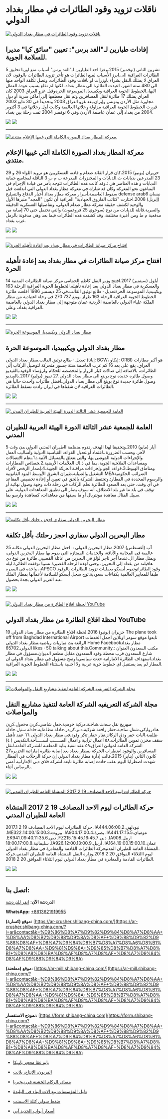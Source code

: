 # ناقلات تزويد وقود الطائرات في مطار بغداد الدولي

<a href="https://swt.shibang-china.com/?l=ar&img&k=%D9%86%D8%A7%D9%82%D9%84%D8%A7%D8%AA+%D8%AA%D8%B2%D9%88%D9%8A%D8%AF+%D9%88%D9%82%D9%88%D8%AF+%D8%A7%D9%84%D8%B7%D8%A7%D8%A6%D8%B1%D8%A7%D8%AA+%D9%81%D9%8A+%D9%85%D8%B7%D8%A7%D8%B1+%D8%A8%D8%BA%D8%AF%D8%A7%D8%AF+%D8%A7%D9%84%D8%AF%D9%88%D9%84%D9%8A" target="_blank">![ناقلات تزويد وقود الطائرات في مطار بغداد الدولي](http://static.shibang-china.com/all-800x300/1503.jpg)</a>

## إفادات طيارين لـ&quot;الغد برس&quot;: تعيين &quot;سائق كيا&quot; مديرا للسلامة الجوية.
5 تشرين الثاني (نوفمبر) 2015.وعزا احد الطيارين لـ&quot;الغد برس&quot; أسباب منع اوربا تحليق الطائرات العراقية الى.ابرز الأسباب لمنع الطائرات هو تأخر تزويد الطائرات بالوقود، لان العراق لا يمتلك.النقل بشراء باوزرات او ناقلات وقود الطائرات، وتصل تكلفة الواحد منها الى 480.ستة اشهر، اعيدت الطائرة الى مطار بغداد، لكنها لم تقلع بسبب عودة العطل اليها،.الخطوط الجوية العراقية ويكيبيديا، الموسوعة الحرةوقبل غزو العراق 2003 كان العراق يمتلك 17 طائرة لنقل المسافرين وتم نقل معظمها إلى أماكن سرية أو دول مجاورة مثل الأردن وتونس وإيران.بعد غزو العراق 2003 وتحديداً في 30 مايو 2003 قررت الخطوط الجوية العراقية مزاولة رحلاتها العالمية وكانت أول رحلاتها في 3 أكتوبر 2004 من بغداد إلى عمان عاصمة الأردن وفي 6 نوفمبر 2004 تمت رحلة بين بغداد.


<a href="https://whatsapp.shibangsoft.com/WhatsApp.php" target="_blank" title="WhatsApp">![](http://static.shibang-china.com/icon/whatsapp.png)</a> <a href="https://swt.shibang-china.com/?l=ar&icon&k=%D9%86%D8%A7%D9%82%D9%84%D8%A7%D8%AA+%D8%AA%D8%B2%D9%88%D9%8A%D8%AF+%D9%88%D9%82%D9%88%D8%AF+%D8%A7%D9%84%D8%B7%D8%A7%D8%A6%D8%B1%D8%A7%D8%AA+%D9%81%D9%8A+%D9%85%D8%B7%D8%A7%D8%B1+%D8%A8%D8%BA%D8%AF%D8%A7%D8%AF+%D8%A7%D9%84%D8%AF%D9%88%D9%84%D9%8A" target="_blank">![](http://static.shibang-china.com/icon/chat-ar.png)</a>

---

<a href="https://swt.shibang-china.com/?l=ar&img&k=%D9%86%D8%A7%D9%82%D9%84%D8%A7%D8%AA+%D8%AA%D8%B2%D9%88%D9%8A%D8%AF+%D9%88%D9%82%D9%88%D8%AF+%D8%A7%D9%84%D8%B7%D8%A7%D8%A6%D8%B1%D8%A7%D8%AA+%D9%81%D9%8A+%D9%85%D8%B7%D8%A7%D8%B1+%D8%A8%D8%BA%D8%AF%D8%A7%D8%AF+%D8%A7%D9%84%D8%AF%D9%88%D9%84%D9%8A" target="_blank">![معركة المطار بغداد الصورة الكاملة التي غيبها الإعلام منتدى.](http://static.shibang-china.com/all-800x300/556.jpg)</a>

## معركة المطار بغداد الصورة الكاملة التي غيبها الإعلام منتدى.
29 حزيران (يونيو) 2015.كان قرار القائد صدام و قادته العسكريين هو تزويد اللواء 26 و 23 المدرعين بدبابات ت.الدبابات و المجنزرات المدرعة ب م ب 3 الناقلة لمجاميع حماية الدبابات و هذه العناصر هي :.وقد كانت هذه الطائرات تتوجه بأمر من قيادة الإجرام في البنتاغون نحو المعركة.وكان قد شارك في معركة مطار بغداد الدولي التي اندلعت قبل سقوط العاصمة.أسرار معركة مطار بغداد أخبار الدفاع والتسليح defense arab6 نيسان (إبريل) 2008.اختارت &quot;كتائب الفاروق الجهادية&quot; العراقية أن تكون &quot;المجد&quot; منبرها الأول والوحيد لكشف حقيقة معركة مطار صدام الدولي، وتفاصيلها العسكرية الدقيقة والسرية.قاتلة للدبابات من نوع (سوخوي 25 فروغفوت) والتي تحتمل حتى 70 إصابة من مدفعية م ط ومن أعيرة مختلفة، وقد كشفت هذه الطائرات فيما بعد وهي مدفونة بالرمل غرب بغداد.


<a href="https://whatsapp.shibangsoft.com/WhatsApp.php" target="_blank" title="WhatsApp">![](http://static.shibang-china.com/icon/whatsapp.png)</a> <a href="https://swt.shibang-china.com/?l=ar&icon&k=%D9%86%D8%A7%D9%82%D9%84%D8%A7%D8%AA+%D8%AA%D8%B2%D9%88%D9%8A%D8%AF+%D9%88%D9%82%D9%88%D8%AF+%D8%A7%D9%84%D8%B7%D8%A7%D8%A6%D8%B1%D8%A7%D8%AA+%D9%81%D9%8A+%D9%85%D8%B7%D8%A7%D8%B1+%D8%A8%D8%BA%D8%AF%D8%A7%D8%AF+%D8%A7%D9%84%D8%AF%D9%88%D9%84%D9%8A" target="_blank">![](http://static.shibang-china.com/icon/chat-ar.png)</a>

---

<a href="https://swt.shibang-china.com/?l=ar&img&k=%D9%86%D8%A7%D9%82%D9%84%D8%A7%D8%AA+%D8%AA%D8%B2%D9%88%D9%8A%D8%AF+%D9%88%D9%82%D9%88%D8%AF+%D8%A7%D9%84%D8%B7%D8%A7%D8%A6%D8%B1%D8%A7%D8%AA+%D9%81%D9%8A+%D9%85%D8%B7%D8%A7%D8%B1+%D8%A8%D8%BA%D8%AF%D8%A7%D8%AF+%D8%A7%D9%84%D8%AF%D9%88%D9%84%D9%8A" target="_blank">![افتتاح مركز صيانة الطائرات في مطار بغداد بعد إعادة تأهيله الحرة](http://static.shibang-china.com/all-800x300/446.jpg)</a>

## افتتاح مركز صيانة الطائرات في مطار بغداد بعد إعادة تأهيله الحرة
14 أيلول (سبتمبر) 2017.افتتح وزير النقل كاظم الحمامي مركز صيانة الطائرات المدنية والعسكرية في مطار بغداد الدولي بعد إعادة تأهيله.الخطوط الجوية العراقية الرحلة 163 ويكيبيديا، الموسوعة الحرةتعديل &middot; طالع توثيق القالب.في 25 ديسمبر 1986 أقلعت طائرة الخطوط الجوية العراقية الرحلة 163 طراز بوينغ 737 270 في رحلة اعتيادية من مطار الملكة علياء الدولي بالعاصمة الأردنية عمان متوجهة إلى مطار بغداد الدولي بالعاصمة العراقية بغداد، وعلى.


<a href="https://whatsapp.shibangsoft.com/WhatsApp.php" target="_blank" title="WhatsApp">![](http://static.shibang-china.com/icon/whatsapp.png)</a> <a href="https://swt.shibang-china.com/?l=ar&icon&k=%D9%86%D8%A7%D9%82%D9%84%D8%A7%D8%AA+%D8%AA%D8%B2%D9%88%D9%8A%D8%AF+%D9%88%D9%82%D9%88%D8%AF+%D8%A7%D9%84%D8%B7%D8%A7%D8%A6%D8%B1%D8%A7%D8%AA+%D9%81%D9%8A+%D9%85%D8%B7%D8%A7%D8%B1+%D8%A8%D8%BA%D8%AF%D8%A7%D8%AF+%D8%A7%D9%84%D8%AF%D9%88%D9%84%D9%8A" target="_blank">![](http://static.shibang-china.com/icon/chat-ar.png)</a>

---

<a href="https://swt.shibang-china.com/?l=ar&img&k=%D9%86%D8%A7%D9%82%D9%84%D8%A7%D8%AA+%D8%AA%D8%B2%D9%88%D9%8A%D8%AF+%D9%88%D9%82%D9%88%D8%AF+%D8%A7%D9%84%D8%B7%D8%A7%D8%A6%D8%B1%D8%A7%D8%AA+%D9%81%D9%8A+%D9%85%D8%B7%D8%A7%D8%B1+%D8%A8%D8%BA%D8%AF%D8%A7%D8%AF+%D8%A7%D9%84%D8%AF%D9%88%D9%84%D9%8A" target="_blank">![مطار بغداد الدولي ويكيبيديا، الموسوعة الحرة](http://static.shibang-china.com/all-800x300/330.jpg)</a>

## مطار بغداد الدولي ويكيبيديا، الموسوعة الحرة
تعديل &middot; طالع توثيق القالب.مطار بغداد الدولي (إياتا: BGW، إيكاو: ORBI) هو أكبر مطارات العراق، يقع على بعد 16 كم غرب العاصمة.ستة جسور متحركة لتوصيل الركاب إلى الطائرات، بالاضافة إلى صالات كبار الزوار والمخصصة للحكام ولرؤساء الوفود.بالفيديو وصول طائرة جديدة نوع بوينغ الى مطار بغداد الدولي.27 تموز (يوليو) 2017.بالفيديو وصول طائرة جديدة نوع بوينغ الى مطار بغداد الدولي.افضل طائرات واحدث حاليأ هي الطائرات العراقيه لان شفناها في ايران رادت تسقط الطائره.


<a href="https://whatsapp.shibangsoft.com/WhatsApp.php" target="_blank" title="WhatsApp">![](http://static.shibang-china.com/icon/whatsapp.png)</a> <a href="https://swt.shibang-china.com/?l=ar&icon&k=%D9%86%D8%A7%D9%82%D9%84%D8%A7%D8%AA+%D8%AA%D8%B2%D9%88%D9%8A%D8%AF+%D9%88%D9%82%D9%88%D8%AF+%D8%A7%D9%84%D8%B7%D8%A7%D8%A6%D8%B1%D8%A7%D8%AA+%D9%81%D9%8A+%D9%85%D8%B7%D8%A7%D8%B1+%D8%A8%D8%BA%D8%AF%D8%A7%D8%AF+%D8%A7%D9%84%D8%AF%D9%88%D9%84%D9%8A" target="_blank">![](http://static.shibang-china.com/icon/chat-ar.png)</a>

---

<a href="https://swt.shibang-china.com/?l=ar&img&k=%D9%86%D8%A7%D9%82%D9%84%D8%A7%D8%AA+%D8%AA%D8%B2%D9%88%D9%8A%D8%AF+%D9%88%D9%82%D9%88%D8%AF+%D8%A7%D9%84%D8%B7%D8%A7%D8%A6%D8%B1%D8%A7%D8%AA+%D9%81%D9%8A+%D9%85%D8%B7%D8%A7%D8%B1+%D8%A8%D8%BA%D8%AF%D8%A7%D8%AF+%D8%A7%D9%84%D8%AF%D9%88%D9%84%D9%8A" target="_blank">![ﺍﻟﻌﺎﻤﺔ ﻟﻠﺠﻤﻌﻴﺔ ﻋﺸﺭ ﺍﻟﺜﺎﻟﺜﺔ ﺍﻟﺩﻭﺭﺓ الهيئة العربية للطيران المدني](http://static.shibang-china.com/all-800x300/157.jpg)</a>

## ﺍﻟﻌﺎﻤﺔ ﻟﻠﺠﻤﻌﻴﺔ ﻋﺸﺭ ﺍﻟﺜﺎﻟﺜﺔ ﺍﻟﺩﻭﺭﺓ الهيئة العربية للطيران المدني
5 أيار (مايو) 2010.ﻭﺘﺤﻘﻴﻘﺎ ﻟﻬﺫﺍ ﺍﻟﻬﺩﻑ، ﺘﻘﻭﻡ ﻤﻨﻅﻤﺔ ﺍﻟﻁﻴﺭﺍﻥ ﺍﻟﻤﺩﻨﻲ ﺍﻟﺩﻭﻟﻲ ﻤﻥ ﻭﻗﺕ ﻵﺨﺭ، ﻭﺤﺴﺏ ﺍﻟﻀﺭﻭﺭﺓ ﺒﺎﻋﺘﻤﺎﺩ ﺃﻭ ﺘﻌﺩﻴل ﺍﻟﻘﻭﺍﻋﺩ ﺍﻟﻘﻴﺎﺴﻴﺔ.ﺍﻟﺩﻭﻟﻴﺔ ﻭﺃﺴﺎﻟﻴﺏ ﺍﻟﻌﻤل ﻭﺍﻹﺠﺭﺍﺀﺍﺕ ﺍﻟﺩﻭﻟﻴﺔ ﺍﻟﻤﻭﺼﻰ ﺒﻬﺎ، ﻭﺍﻟﺘﻲ ﺘﺘﻌﻠﻕ ﺒﺎﻟﻤﺴﺎﺌل ﺍﻵﺘﻴﺔ.:.1.ﻨﻅﻡ ﺍﻻﺘﺼﺎﻻﺕ ﻭﻤﺴﺎﻋﺩﺍﺕ ﺍﻟﻤﻼﺤﻴﺔ ﺍﻟﺠﻭﻴﺔ، ﺒﻤﺎ ﻓﻲ ﺫ.ﻟﻙ ﺍﻟﻌﻼﻤﺎﺕ ﺍﻷﺭﻀﻴﺔ.2.ﺨﺼﺎﺌﺹ ﺍﻟﻤﻁﺎﺭﺍﺕ ﻭﻤﻨﺎﻁﻕ ﺍﻟﻬﺒﻭﻁ.3.ﻗﻭﺍﻋﺩ ﺍﻟﺠﻭ ﻭﺇﺠﺭﺍﺀﺍﺕ ﻤﺭﺍﻗﺒﺔ ﺍﻟﺤﺭﻜﺔ ﺍﻟﺠﻭﻴﺔ.4.ﺇﺼﺩﺍﺭ ﺍﻟﺭﺨﺹ ﻷﻓﺭﺍﺩ ﺍﻟﺘﺸﻐﻴل ﻭﺍﻟﺼﻴﺎﻨﺔ.طيران الشرق الأوسط البنود القانونية MEAالضرائب الحكومية والرسوم المحددة في المطار:.وتحتفظ الشركة بالحق في تعيين أو إعادة تخصيص المقاعد في أي وقت، حتى بعد الصعود للطائرة.نعلم الركاب في رحلة ذات وجهة وصول نهائية أو توقف في بلد ما غير بلد الانطلاق، أنه سوف يصار الى تطبيق المعاهدات الدولية، على سبيل المثال معاهدة مونتريال أو ما سبقها من معاهدات، كمعاهدة وارسو بما.


<a href="https://whatsapp.shibangsoft.com/WhatsApp.php" target="_blank" title="WhatsApp">![](http://static.shibang-china.com/icon/whatsapp.png)</a> <a href="https://swt.shibang-china.com/?l=ar&icon&k=%D9%86%D8%A7%D9%82%D9%84%D8%A7%D8%AA+%D8%AA%D8%B2%D9%88%D9%8A%D8%AF+%D9%88%D9%82%D9%88%D8%AF+%D8%A7%D9%84%D8%B7%D8%A7%D8%A6%D8%B1%D8%A7%D8%AA+%D9%81%D9%8A+%D9%85%D8%B7%D8%A7%D8%B1+%D8%A8%D8%BA%D8%AF%D8%A7%D8%AF+%D8%A7%D9%84%D8%AF%D9%88%D9%84%D9%8A" target="_blank">![](http://static.shibang-china.com/icon/chat-ar.png)</a>

---

<a href="https://swt.shibang-china.com/?l=ar&img&k=%D9%86%D8%A7%D9%82%D9%84%D8%A7%D8%AA+%D8%AA%D8%B2%D9%88%D9%8A%D8%AF+%D9%88%D9%82%D9%88%D8%AF+%D8%A7%D9%84%D8%B7%D8%A7%D8%A6%D8%B1%D8%A7%D8%AA+%D9%81%D9%8A+%D9%85%D8%B7%D8%A7%D8%B1+%D8%A8%D8%BA%D8%AF%D8%A7%D8%AF+%D8%A7%D9%84%D8%AF%D9%88%D9%84%D9%8A" target="_blank">![مطار البحرين الدولي سفاري احجز رحلتك بأقل تكلفة](http://static.shibang-china.com/all-800x300/1161.jpg)</a>

## مطار البحرين الدولي سفاري احجز رحلتك بأقل تكلفة
25 آب (أغسطس) 2007.مطار البحرين الدولي :: احتل مطار البحرين الدولي مكانة عالمية في الفخامة والأناقة، والخدمات الممتازة التي يقوم بها مطار البحرين الدولي، ويمثل مطار ال.عندما أجر تاجر لؤلؤ في البحرين من عائلة القصيبي طائرة من نوع دي هافيلند من بغداد إلى البحرين، وحتى لهذه الرحلة القصيرة نسبيا توقفت الطائرة ليلة واحدة في البصرة ،،APSCO وقود الطائراتوتقوم أبسكو بعمليات تزويد الطائرات بالوقود طبقاً للمعايير العالمية بكفاءات سعودية.توج سجل أبسكو للسلامة لأعمالها بمطار الملك عبد العزيز الدولي بجدة بحصول.


<a href="https://whatsapp.shibangsoft.com/WhatsApp.php" target="_blank" title="WhatsApp">![](http://static.shibang-china.com/icon/whatsapp.png)</a> <a href="https://swt.shibang-china.com/?l=ar&icon&k=%D9%86%D8%A7%D9%82%D9%84%D8%A7%D8%AA+%D8%AA%D8%B2%D9%88%D9%8A%D8%AF+%D9%88%D9%82%D9%88%D8%AF+%D8%A7%D9%84%D8%B7%D8%A7%D8%A6%D8%B1%D8%A7%D8%AA+%D9%81%D9%8A+%D9%85%D8%B7%D8%A7%D8%B1+%D8%A8%D8%BA%D8%AF%D8%A7%D8%AF+%D8%A7%D9%84%D8%AF%D9%88%D9%84%D9%8A" target="_blank">![](http://static.shibang-china.com/icon/chat-ar.png)</a>

---

<a href="https://swt.shibang-china.com/?l=ar&img&k=%D9%86%D8%A7%D9%82%D9%84%D8%A7%D8%AA+%D8%AA%D8%B2%D9%88%D9%8A%D8%AF+%D9%88%D9%82%D9%88%D8%AF+%D8%A7%D9%84%D8%B7%D8%A7%D8%A6%D8%B1%D8%A7%D8%AA+%D9%81%D9%8A+%D9%85%D8%B7%D8%A7%D8%B1+%D8%A8%D8%BA%D8%AF%D8%A7%D8%AF+%D8%A7%D9%84%D8%AF%D9%88%D9%84%D9%8A" target="_blank">![لحظة اقلاع الطائرة من مطار بغداد الدولي YouTube](http://static.shibang-china.com/all-800x300/417.jpg)</a>

## لحظة اقلاع الطائرة من مطار بغداد الدولي YouTube
19 حزيران (يونيو) 2016.لحظة اقلاع الطائرة من مطار بغداد الدولي The plane took off from Baghdad International Airport تابعوا موقع سومر اونلاين اجمل الخدمات الرائعة بث مباريات رياضية.مطار بغداد الدولي Home Facebookمطار بغداد الدولي.65702 likes · 50 talking about this.Community.مكتب السعدون العنوان : شارع السعدون قرب محطة وقود السعدون مقابل مطعم الديوان.مسؤول في مطار بغداد.استهداف الطائرة الاماراتية حدث سياسي.اوضح مسؤول في مطار بغداد الدولي ان المطار لم يعد يستقبل اي خطوط جوية عربية ولا اجنبية باستثناء الخطوط الجوية العراقية.


<a href="https://whatsapp.shibangsoft.com/WhatsApp.php" target="_blank" title="WhatsApp">![](http://static.shibang-china.com/icon/whatsapp.png)</a> <a href="https://swt.shibang-china.com/?l=ar&icon&k=%D9%86%D8%A7%D9%82%D9%84%D8%A7%D8%AA+%D8%AA%D8%B2%D9%88%D9%8A%D8%AF+%D9%88%D9%82%D9%88%D8%AF+%D8%A7%D9%84%D8%B7%D8%A7%D8%A6%D8%B1%D8%A7%D8%AA+%D9%81%D9%8A+%D9%85%D8%B7%D8%A7%D8%B1+%D8%A8%D8%BA%D8%AF%D8%A7%D8%AF+%D8%A7%D9%84%D8%AF%D9%88%D9%84%D9%8A" target="_blank">![](http://static.shibang-china.com/icon/chat-ar.png)</a>

---

<a href="https://swt.shibang-china.com/?l=ar&img&k=%D9%86%D8%A7%D9%82%D9%84%D8%A7%D8%AA+%D8%AA%D8%B2%D9%88%D9%8A%D8%AF+%D9%88%D9%82%D9%88%D8%AF+%D8%A7%D9%84%D8%B7%D8%A7%D8%A6%D8%B1%D8%A7%D8%AA+%D9%81%D9%8A+%D9%85%D8%B7%D8%A7%D8%B1+%D8%A8%D8%BA%D8%AF%D8%A7%D8%AF+%D8%A7%D9%84%D8%AF%D9%88%D9%84%D9%8A" target="_blank">![مجلة الشركة التعريفيه الشركة العامة لتنفيذ مشاريع النقل والمواصلات](http://static.shibang-china.com/all-800x300/455.jpg)</a>

## مجلة الشركة التعريفيه الشركة العامة لتنفيذ مشاريع النقل والمواصلات
ﺻﮭرﯾﺞ ﻧﻘل ﺳﻣﻧت.ﺷﺎﺣﻧﺔ.ﻣرﻛﺑﺔ ﺣوﺿﯾﺔ.ﺣﻣل ﺷﺎﺻﻲ.ﻛرﯾن ﻣﺣﻣول.ﻛرﯾن ھﺎدروﻟﯾﻛﻲ.ﺷﻔل.ﺳﺎﺣﺑﺔ.ﺣﻔﺎر.راﻓﻌﺔ ﺷوﻛﯾﺔ.دﻧﺑر.ﻛرﯾدر.ﺣﺎدﻟﺔ ﻣطﺎطﯾﺔ.ﺣﺎدﻟﺔ ﺳﺗﯾل.ﺣﺎدﻟﺔ ظﻠﻔﯾﺔ.اﻟﯾﺎت ﺣﻔر ودق اﻟرﻛﺎﺋز.ﻧﻘﺎر ﺣﻔﺎر.ﺗﻧﻛر وﻗود.ﻓﻲ ﻣﻄﺎﺭ ﺑﻐﺪﺍﺩ ﺍﻟﺪﻭﻟﻲ.٦٦ ﻋﻘﺪ ﺗﺄﻫﻴﻞ ﺳﻘﻒ ﻣﺨﺰﻥ ﺗﻤﻮﻳﻦ ﺍﻟﻄﺎﺋﺮﺍﺕ.٥٨ ﺍﻋﻤﺎﻝ ﺗﺮﺍﺑﻴﺔ ﻭﺃﻋﻤﺎﻝ ﺍﻟﺼـــــﺐ ﻟﺴـــــﺎﺣﺔ.ﺍﻟﺘﻜﺪﻳﺲ ( ٤) ﺍﻟﺸﺮﻛﺔ ﺍﻟﻌﺎﻣﺔ ﻟﻤﻮﺍﻧﺊ ﺍﻟﻌﺮﺍﻕ.٥٩ ﻋﻘﺪ ﺗﻨﻔﻴﺬ ﺑﻨﺎﻳﺔ ﺍﻟﻤﻄﻌﺒﺔ ﻟﻠﺸـﺮﻛﺔ ﺍﻟﻌﺎﻣﺔ.ﻟﻨﻘﻞ ﺍﻟﻤﺴﺎﻓﺮﻳﻦ ﻭﺍﻟﻮﻓﻮﺩ.اضطراب الحركة بمطار بغداد بعد إصابة طائرة إماراتية الجزيرة27 كانون الثاني (يناير) 2015.قالت إدارة مطار بغداد الدولي إن حركة الرحلات في المطار شهدت اضطرابا اليوم عقب حادث إصابة طائرة تابعة لشركة فلاي دبي الإماراتية أمس بالرصاص أثناء.


<a href="https://whatsapp.shibangsoft.com/WhatsApp.php" target="_blank" title="WhatsApp">![](http://static.shibang-china.com/icon/whatsapp.png)</a> <a href="https://swt.shibang-china.com/?l=ar&icon&k=%D9%86%D8%A7%D9%82%D9%84%D8%A7%D8%AA+%D8%AA%D8%B2%D9%88%D9%8A%D8%AF+%D9%88%D9%82%D9%88%D8%AF+%D8%A7%D9%84%D8%B7%D8%A7%D8%A6%D8%B1%D8%A7%D8%AA+%D9%81%D9%8A+%D9%85%D8%B7%D8%A7%D8%B1+%D8%A8%D8%BA%D8%AF%D8%A7%D8%AF+%D8%A7%D9%84%D8%AF%D9%88%D9%84%D9%8A" target="_blank">![](http://static.shibang-china.com/icon/chat-ar.png)</a>

---

<a href="https://swt.shibang-china.com/?l=ar&img&k=%D9%86%D8%A7%D9%82%D9%84%D8%A7%D8%AA+%D8%AA%D8%B2%D9%88%D9%8A%D8%AF+%D9%88%D9%82%D9%88%D8%AF+%D8%A7%D9%84%D8%B7%D8%A7%D8%A6%D8%B1%D8%A7%D8%AA+%D9%81%D9%8A+%D9%85%D8%B7%D8%A7%D8%B1+%D8%A8%D8%BA%D8%AF%D8%A7%D8%AF+%D8%A7%D9%84%D8%AF%D9%88%D9%84%D9%8A" target="_blank">![حركة الطائرات ليوم الاحد المصادف 19 2 2017 المنشاة العامة للطيران المدني](http://static.shibang-china.com/all-800x300/817.jpg)</a>

## حركة الطائرات ليوم الاحد المصادف 19 2 2017 المنشاة العامة للطيران المدني
حركة الطائرات ليوم الاحد المصادف 19 2 2017.1 .IA444.نيودلهي.06:00.2 .ME322.بيروت.14:00.15:00.3 .IA904.بصرة.17:00.4 .IA441.مومباي.17:15.5 .EK941.دبي.09:40.11:35.6 .FZ215.دبي.15:45.16:45.7 .IA908.اربيل سليمانية.18:00.17:00.8 .IA926.اربيل.12:00.13:00.9 .IA164.عمان.19:00.15:00.10 .المنشاة العامة للطيران المدنيحركة الطائرات القادمة والمغادرة في مطار بغداد الدولي ليوم االثلاثاء الموافق 20 2 2018.وزارة النقل.المنشأة العامة للطيران المدني.حركة الطائرات القادمة والمغادرة في مطار بغداد الدولي ليوم الثلاثاء الموافق 20 2 2018.


<a href="https://whatsapp.shibangsoft.com/WhatsApp.php" target="_blank" title="WhatsApp">![](http://static.shibang-china.com/icon/whatsapp.png)</a> <a href="https://swt.shibang-china.com/?l=ar&icon&k=%D9%86%D8%A7%D9%82%D9%84%D8%A7%D8%AA+%D8%AA%D8%B2%D9%88%D9%8A%D8%AF+%D9%88%D9%82%D9%88%D8%AF+%D8%A7%D9%84%D8%B7%D8%A7%D8%A6%D8%B1%D8%A7%D8%AA+%D9%81%D9%8A+%D9%85%D8%B7%D8%A7%D8%B1+%D8%A8%D8%BA%D8%AF%D8%A7%D8%AF+%D8%A7%D9%84%D8%AF%D9%88%D9%84%D9%8A" target="_blank">![](http://static.shibang-china.com/icon/chat-ar.png)</a>

---
## اتصل بنا:

**الدردشة الآن:** [انقر للدردشة](https://swt.shibang-china.com?l=ar&contact&k=%D9%86%D8%A7%D9%82%D9%84%D8%A7%D8%AA+%D8%AA%D8%B2%D9%88%D9%8A%D8%AF+%D9%88%D9%82%D9%88%D8%AF+%D8%A7%D9%84%D8%B7%D8%A7%D8%A6%D8%B1%D8%A7%D8%AA+%D9%81%D9%8A+%D9%85%D8%B7%D8%A7%D8%B1+%D8%A8%D8%BA%D8%AF%D8%A7%D8%AF+%D8%A7%D9%84%D8%AF%D9%88%D9%84%D9%8A)

**WhatsApp:**  [+8613621919955](https://whatsapp.shibangsoft.com/WhatsApp.php)

**موقع (كسارة):** [https://ar-crusher.shibang-china.com/](https://ar-crusher.shibang-china.com/?l=ar&contact&k=%D9%86%D8%A7%D9%82%D9%84%D8%A7%D8%AA+%D8%AA%D8%B2%D9%88%D9%8A%D8%AF+%D9%88%D9%82%D9%88%D8%AF+%D8%A7%D9%84%D8%B7%D8%A7%D8%A6%D8%B1%D8%A7%D8%AA+%D9%81%D9%8A+%D9%85%D8%B7%D8%A7%D8%B1+%D8%A8%D8%BA%D8%AF%D8%A7%D8%AF+%D8%A7%D9%84%D8%AF%D9%88%D9%84%D9%8A)

**موقع (مطحنة):** [https://ar-mill.shibang-china.com/](https://ar-mill.shibang-china.com/?l=ar&contact&k=%D9%86%D8%A7%D9%82%D9%84%D8%A7%D8%AA+%D8%AA%D8%B2%D9%88%D9%8A%D8%AF+%D9%88%D9%82%D9%88%D8%AF+%D8%A7%D9%84%D8%B7%D8%A7%D8%A6%D8%B1%D8%A7%D8%AA+%D9%81%D9%8A+%D9%85%D8%B7%D8%A7%D8%B1+%D8%A8%D8%BA%D8%AF%D8%A7%D8%AF+%D8%A7%D9%84%D8%AF%D9%88%D9%84%D9%8A)

**نموذج الاستفسار:** [https://form.shibang-china.com](https://form.shibang-china.com?l=ar&contact&k=%D9%86%D8%A7%D9%82%D9%84%D8%A7%D8%AA+%D8%AA%D8%B2%D9%88%D9%8A%D8%AF+%D9%88%D9%82%D9%88%D8%AF+%D8%A7%D9%84%D8%B7%D8%A7%D8%A6%D8%B1%D8%A7%D8%AA+%D9%81%D9%8A+%D9%85%D8%B7%D8%A7%D8%B1+%D8%A8%D8%BA%D8%AF%D8%A7%D8%AF+%D8%A7%D9%84%D8%AF%D9%88%D9%84%D9%8A)

* [يابو عقا محجر ياويكا](../32/%D9%8A%D8%A7%D8%A8%D9%88%20%D8%B9%D9%82%D8%A7%20%D9%85%D8%AD%D8%AC%D8%B1%20%D9%8A%D8%A7%D9%88%D9%8A%D9%83%D8%A7.md)

* [الفريون، الإنتاج، بلانت](../32/%D8%A7%D9%84%D9%81%D8%B1%D9%8A%D9%88%D9%86%D8%8C%20%D8%A7%D9%84%D8%A5%D9%86%D8%AA%D8%A7%D8%AC%D8%8C%20%D8%A8%D9%84%D8%A7%D9%86%D8%AA.md)

* [مصادر الركام الخشنة في نيجيريا](../33/%D9%85%D8%B5%D8%A7%D8%AF%D8%B1%20%D8%A7%D9%84%D8%B1%D9%83%D8%A7%D9%85%20%D8%A7%D9%84%D8%AE%D8%B4%D9%86%D8%A9%20%D9%81%D9%8A%20%D9%86%D9%8A%D8%AC%D9%8A%D8%B1%D9%8A%D8%A7.md)

* [دليل المؤسسات بيع الات البناء في البليدة](../35/%D8%AF%D9%84%D9%8A%D9%84%20%D8%A7%D9%84%D9%85%D8%A4%D8%B3%D8%B3%D8%A7%D8%AA%20%D8%A8%D9%8A%D8%B9%20%D8%A7%D9%84%D8%A7%D8%AA%20%D8%A7%D9%84%D8%A8%D9%86%D8%A7%D8%A1%20%D9%81%D9%8A%20%D8%A7%D9%84%D8%A8%D9%84%D9%8A%D8%AF%D8%A9.md)

* [ضغط سولي كتلة الاسمنت](../34/%D8%B6%D8%BA%D8%B7%20%D8%B3%D9%88%D9%84%D9%8A%20%D9%83%D8%AA%D9%84%D8%A9%20%D8%A7%D9%84%D8%A7%D8%B3%D9%85%D9%86%D8%AA.md)

* [أسعار أبواب الحديد آبي](../34/%D8%A3%D8%B3%D8%B9%D8%A7%D8%B1%20%D8%A3%D8%A8%D9%88%D8%A7%D8%A8%20%D8%A7%D9%84%D8%AD%D8%AF%D9%8A%D8%AF%20%D8%A2%D8%A8%D9%8A.md)
